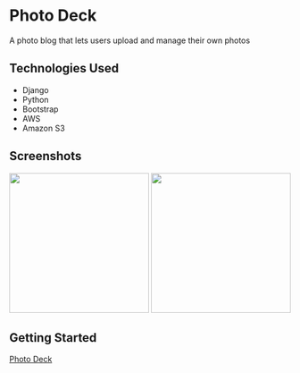# Photo Deck

A photo blog that lets users upload and manage their own photos 

## Technologies Used

* Django
* Python
* Bootstrap
* AWS
* Amazon S3

## Screenshots

<img src ="https://i.imgur.com/ltrX4vG.png"  height = "250"/>
<img src ="https://i.imgur.com/LvGqek0.png" height = "250" />

## Getting Started

[Photo Deck](https://django-photo-blog.herokuapp.com/)
